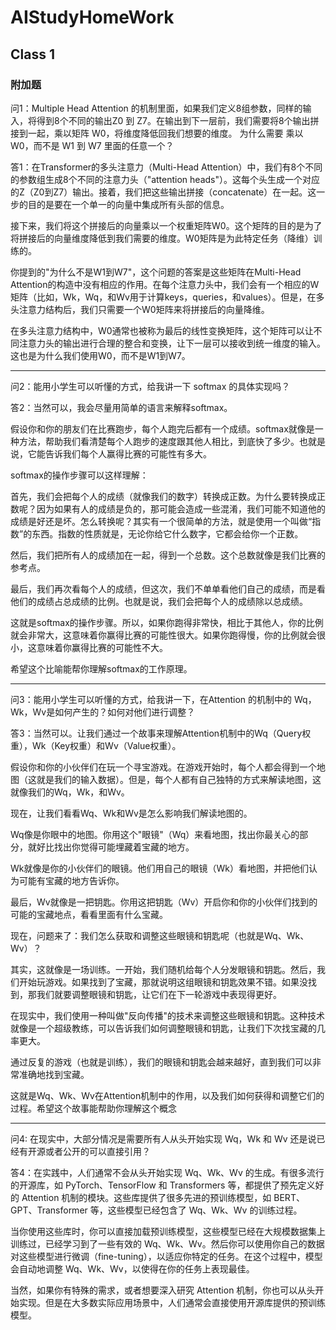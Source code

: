 # AIStudyHomeWork
## Class 1
### 附加题
问1：Multiple Head Attention 的机制里面，如果我们定义8组参数，同样的输入，将得到8个不同的输出Z0 到 Z7。在输出到下一层前，我们需要将8个输出拼接到一起，乘以矩阵 W0，将维度降低回我们想要的维度。
为什么需要 乘以 W0，而不是 W1 到 W7 里面的任意一个？

答1：在Transformer的多头注意力（Multi-Head Attention）中，我们有8个不同的参数组生成8个不同的注意力头（"attention heads"）。这每个头生成一个对应的Z（Z0到Z7）输出。接着，我们把这些输出拼接（concatenate）在一起。这一步的目的是要在一个单一的向量中集成所有头部的信息。

接下来，我们将这个拼接后的向量乘以一个权重矩阵W0。这个矩阵的目的是为了将拼接后的向量维度降低到我们需要的维度。W0矩阵是为此特定任务（降维）训练的。

你提到的"为什么不是W1到W7"，这个问题的答案是这些矩阵在Multi-Head Attention的构造中没有相应的作用。在每个注意力头中，我们会有一个相应的W矩阵（比如，Wk，Wq，和Wv用于计算keys，queries，和values）。但是，在多头注意力结构后，我们只需要一个W0矩阵来将拼接后的向量降维。

在多头注意力结构中，W0通常也被称为最后的线性变换矩阵，这个矩阵可以让不同注意力头的输出进行合理的整合和变换，让下一层可以接收到统一维度的输入。这也是为什么我们使用W0，而不是W1到W7。

------------

问2：能用小学生可以听懂的方式，给我讲一下 softmax 的具体实现吗？

答2：当然可以，我会尽量用简单的语言来解释softmax。

假设你和你的朋友们在比赛跑步，每个人跑完后都有一个成绩。softmax就像是一种方法，帮助我们看清楚每个人跑步的速度跟其他人相比，到底快了多少。也就是说，它能告诉我们每个人赢得比赛的可能性有多大。

softmax的操作步骤可以这样理解：

首先，我们会把每个人的成绩（就像我们的数字）转换成正数。为什么要转换成正数呢？因为如果有人的成绩是负的，那可能会造成一些混淆，我们可能不知道他的成绩是好还是坏。怎么转换呢？其实有一个很简单的方法，就是使用一个叫做“指数”的东西。指数的性质就是，无论你给它什么数字，它都会给你一个正数。

然后，我们把所有人的成绩加在一起，得到一个总数。这个总数就像是我们比赛的参考点。

最后，我们再次看每个人的成绩，但这次，我们不单单看他们自己的成绩，而是看他们的成绩占总成绩的比例。也就是说，我们会把每个人的成绩除以总成绩。

这就是softmax的操作步骤。所以，如果你跑得非常快，相比于其他人，你的比例就会非常大，这意味着你赢得比赛的可能性很大。如果你跑得慢，你的比例就会很小，这意味着你赢得比赛的可能性不大。

希望这个比喻能帮你理解softmax的工作原理。

------------

问3：能用小学生可以听懂的方式，给我讲一下，在Attention 的机制中的 Wq，Wk，Wv是如何产生的？如何对他们进行调整？

答3：当然可以。让我们通过一个故事来理解Attention机制中的Wq（Query权重），Wk（Key权重）和Wv（Value权重）。

假设你和你的小伙伴们在玩一个寻宝游戏。在游戏开始时，每个人都会得到一个地图（这就是我们的输入数据）。但是，每个人都有自己独特的方式来解读地图，这就像我们的Wq，Wk，和Wv。

现在，让我们看看Wq、Wk和Wv是怎么影响我们解读地图的。

Wq像是你眼中的地图。你用这个"眼镜"（Wq）来看地图，找出你最关心的部分，就好比找出你觉得可能埋藏着宝藏的地方。

Wk就像是你的小伙伴们的眼镜。他们用自己的眼镜（Wk）看地图，并把他们认为可能有宝藏的地方告诉你。

最后，Wv就像是一把钥匙。你用这把钥匙（Wv）开启你和你的小伙伴们找到的可能的宝藏地点，看看里面有什么宝藏。

现在，问题来了：我们怎么获取和调整这些眼镜和钥匙呢（也就是Wq、Wk、Wv）？

其实，这就像是一场训练。一开始，我们随机给每个人分发眼镜和钥匙。然后，我们开始玩游戏。如果找到了宝藏，那就说明这组眼镜和钥匙效果不错。如果没找到，那我们就要调整眼镜和钥匙，让它们在下一轮游戏中表现得更好。

在现实中，我们使用一种叫做"反向传播"的技术来调整这些眼镜和钥匙。这种技术就像是一个超级教练，可以告诉我们如何调整眼镜和钥匙，让我们下次找宝藏的几率更大。

通过反复的游戏（也就是训练），我们的眼镜和钥匙会越来越好，直到我们可以非常准确地找到宝藏。

这就是Wq、Wk、Wv在Attention机制中的作用，以及我们如何获得和调整它们的过程。希望这个故事能帮助你理解这个概念

------------

问4: 在现实中，大部分情况是需要所有人从头开始实现 Wq，Wk 和 Wv 还是说已经有开源或者公开的可以直接引用？

答4：在实践中，人们通常不会从头开始实现 Wq、Wk、Wv 的生成。有很多流行的开源库，如 PyTorch、TensorFlow 和 Transformers 等，都提供了预先定义好的 Attention 机制的模块。这些库提供了很多先进的预训练模型，如 BERT、GPT、Transformer 等，这些模型已经包含了 Wq、Wk、Wv 的训练过程。

当你使用这些库时，你可以直接加载预训练模型，这些模型已经在大规模数据集上训练过，已经学习到了一些有效的 Wq、Wk、Wv。然后你可以使用你自己的数据对这些模型进行微调（fine-tuning），以适应你特定的任务。在这个过程中，模型会自动地调整 Wq、Wk、Wv，以使得在你的任务上表现最佳。

当然，如果你有特殊的需求，或者想要深入研究 Attention 机制，你也可以从头开始实现。但是在大多数实际应用场景中，人们通常会直接使用开源库提供的预训练模型。
